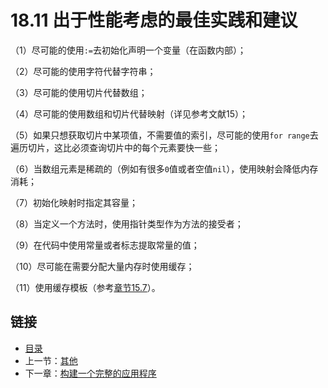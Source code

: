 # 18.11 出于性能考虑的最佳实践和建议

（1）尽可能的使用`:=`去初始化声明一个变量（在函数内部）；

（2）尽可能的使用字符代替字符串；

（3）尽可能的使用切片代替数组；

（4）尽可能的使用数组和切片代替映射（详见参考文献15）；

（5）如果只想获取切片中某项值，不需要值的索引，尽可能的使用`for range`去遍历切片，这比必须查询切片中的每个元素要快一些；

（6）当数组元素是稀疏的（例如有很多`0`值或者空值`nil`），使用映射会降低内存消耗；

（7）初始化映射时指定其容量；

（8）当定义一个方法时，使用指针类型作为方法的接受者；

（9）在代码中使用常量或者标志提取常量的值；

（10）尽可能在需要分配大量内存时使用缓存；

（11）使用缓存模板（参考[章节15.7](../15/15.7.md)）。


## 链接

- [目录](../directory.md)
- 上一节：[其他](18.10.md)
- 下一章：[构建一个完整的应用程序](../19/19.0.md)
